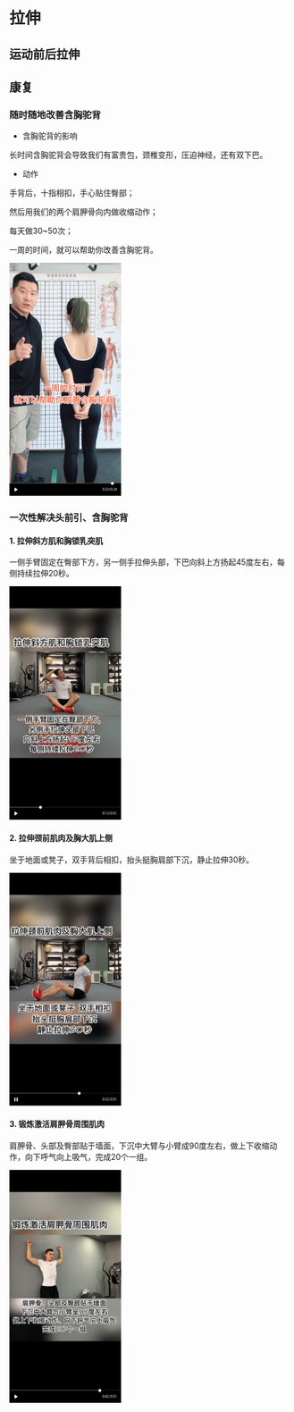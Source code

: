 # 拉伸

## 运动前后拉伸

## 康复

### 随时随地改善含胸驼背

- 含胸驼背的影响


长时间含胸驼背会导致我们有富贵包，颈椎变形，压迫神经，还有双下巴。

- 动作

手背后，十指相扣，手心贴住臀部；


然后用我们的两个肩胛骨向内做收缩动作；


每天做30~50次；


一周的时间，就可以帮助你改善含胸驼背。

<img src="../../assets/images/img_stretch_20191109185854.png" width = "200" alt="img_stretch_1.png"/>


### 一次性解决头前引、含胸驼背

#### 1. 拉伸斜方肌和胸锁乳突肌


一侧手臂固定在臀部下方，另一侧手拉伸头部，下巴向斜上方扬起45度左右，每侧持续拉伸20秒。

<img src="../../assets/images/img_stretch_20191109190342.png" width = "200" alt="img_stretch_2.png"/>


#### 2. 拉伸颈前肌肉及胸大肌上侧


坐于地面或凳子，双手背后相扣，抬头挺胸肩部下沉，静止拉伸30秒。

<img src="../../assets/images/img_stretch_20191109190311.png" width = "200" alt="img_stretch_3.png"/>


#### 3. 锻炼激活肩胛骨周围肌肉


肩胛骨、头部及臀部贴于墙面，下沉中大臂与小臂成90度左右，做上下收缩动作，向下呼气向上吸气，完成20个一组。

<img src="../../assets/images/img_stretch_20191109190333.png" width = "200" alt="img_stretch_4.png"/>


